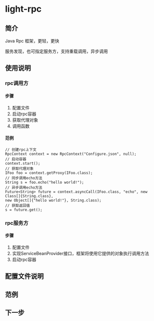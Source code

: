 # light-rpc

## 简介
Java Rpc 框架，更轻，更快

服务发现，也可指定服务方，支持重载调用，异步调用

## 使用说明

### rpc调用方

#### 步骤
1. 配置文件
2. 启动rpc容器
3. 获取代理对象
4. 调用函数

#### 范例

```
// 创建rpc上下文
RpcContext context = new RpcContext("Configure.json", null);
// 启动容器
context.start();
// 获取代理对象
IFoo foo = context.getProxy(IFoo.class);
// 同步调用echo方法
String s = foo.echo("hello world!");
// 异步调用echo方法
Future<String> future = context.asyncCall(IFoo.class, "echo", new Class[]{String.class}, 
new Object[]{"hello world!"}, String.class);
// 获取返回值
s = future.get();
```

### rpc服务方

#### 步骤

1. 配置文件
2. 实现ServiceBeanProvider接口，框架将使用它提供的对象执行调用方法
3. 启动rpc容器

## 配置文件说明

## 范例

## 下一步
